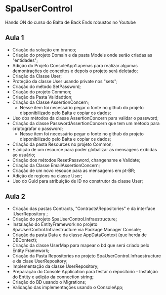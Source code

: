 # SpaUserControl
Hands ON do curso do Balta de Back Ends robustos no Youtube

## Aula 1
- Criação da solução em branco;
- Criação do projeto Domain e da pasta Models onde serão criadas as "entidades";
- Adição do Projeto ConsoleApp1 apenas para realizar algumas demontrações de conceitos e depois o projeto será deletado;
- Criação da Classe User;
- Proteção da classe User usando private nos "sets";
- Criação do método SetPassword;
- Criação do projeto Common;
- Criação da Pasta Validadtion;
- Criação da Classe AssertionConcern;
  - Nesse item foi necessário pegar o fonte no github do projeto disponibilizado pelo Balta e copiar os dados;
- Uso dos métodos da classe AssertionConcern para validar o password;
- Criação da classe PasswordAssertionConcern que tem um método para criptografar o password;
  - Nesse item foi necessário pegar o fonte no github do projeto disponibilizado pelo Balta e copiar os dados;
 - Criação da pasta Resources no projeto Common;
 - E adição de um resource para poder globalizar as mensagens exibidas ao usuário;
 - Criação dos métodos ResetPassword, changename e Validate;
 - Criação da Classe EmailAssertionConcern;
 - Criação de um novo resouce para as mensagems em pt-BR;
 - Adição de regions na classe User;
 - Uso do Guid para atribuição de ID no construtor da classe User;



## Aula 2

- Criação das pastas Contracts, "Contracts\Repositories" e da interface IUserRepository ;
- Criação do projeto SpaUserControl.Infraestructure;
- Instalação do EntityFramework no projeto SpaUserControl.Infraestructure via Package Manager Console;
- Criação da pasta Data e da classe AppDataContext (que herda de DBContext);
- Criação da classe UserMap para mapear o bd que será criado pelo Entity Framework;
- Criação da Pasta Repositories no projeto SpaUserControl.Infraestructure e da clase UserRepository;
- Implementação da classe UserRepository;
- Preparação do Console Application para testar o repositorio - Instalção do Entity e adição da connection string;
- Criação do BD usando o Migrations;
- Validação das implementações usando o ConsoleApp;